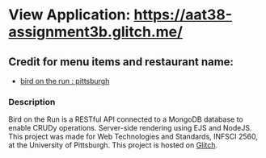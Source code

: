 # View Application: https://aat38-assignment3b.glitch.me/

## Credit for menu items and restaurant name:
- [bird on the run : pittsburgh](https://static1.squarespace.com/static/5a159de8cf81e02d03bcdd33/t/5c12dbef88251b84e4721b20/1544739831064/BOTR_MENU.pdf)

### Description
Bird on the Run is a RESTful API connected to a MongoDB database to enable CRUDy operations. Server-side rendering using EJS and NodeJS. This project was made for Web Technologies and Standards, INFSCI 2560, at the University of Pittsburgh. This project is hosted on [Glitch](https://glitch.com/about).


